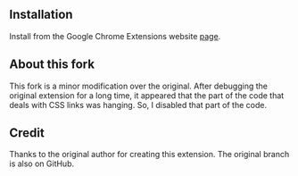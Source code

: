 ## Installation

Install from the Google Chrome Extensions website [page][1].

  [1]: https://chrome.google.com/extensions/detail/lineaegmeiendabencimakjagjojcegk

## About this fork

This fork is a minor modification over the original. After debugging the original extension for a long time, it appeared that the part of the code that deals with CSS links was hanging. So, I disabled that part of the code.


## Credit
Thanks to the original author for creating this extension. The original branch is also on GitHub.
